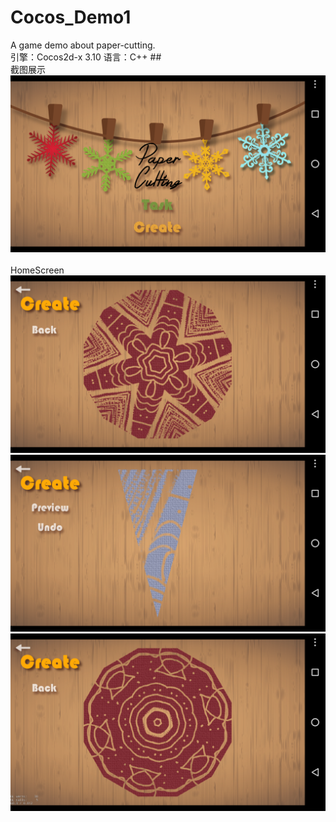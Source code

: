 # Cocos_Demo1
A game demo about paper-cutting.
<br>引擎：Cocos2d-x 3.10
语言：C++ 
##<br>截图展示
![](https://github.com/oushihuahua/Cocos_Demo1/raw/master/Resources/Screenshot1.png)  
<br>HomeScreen
<br>
![](https://github.com/oushihuahua/Cocos_Demo1/raw/master/Resources/Screenshot2.png)
![](https://github.com/oushihuahua/Cocos_Demo1/raw/master/Resources/Screenshot3.png)
![](https://github.com/oushihuahua/Cocos_Demo1/raw/master/Resources/Screenshot4.png)
